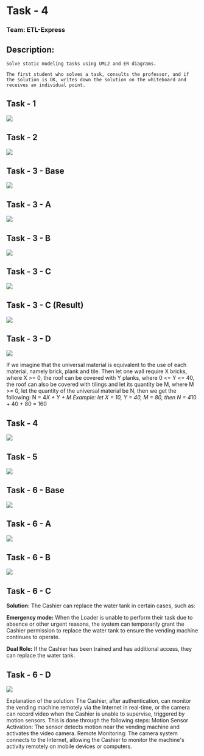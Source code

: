 # Task - 4
### Team: ETL-Express

## Description:

```
Solve static modeling tasks using UML2 and ER diagrams.

The first student who solves a task, consults the professor, and if the solution is OK, writes down the solution on the whiteboard and receives an individual point.
```

## Task - 1

![](diagrams/1-fixed.png)

## Task - 2

![](diagrams/2.png)

## Task - 3 - Base

![](diagrams/3-Base.png)

## Task - 3 - A

![](diagrams/3-A.png)

## Task - 3 - B

![](diagrams/3-B.png)

## Task - 3 - C

![](diagrams/3-C.png)

## Task - 3 - C (Result)

![](diagrams/3-C-Result.png)

## Task - 3 - D

![](diagrams/3-D.png)

If we imagine that the universal material is equivalent to the use of each material, namely brick, plank and tile. Then let one wall require X bricks, where X >= 0, the roof can be covered with Y planks, where 0 <= Y <= 40, the roof can also be covered with tilings and let its quantity be M, where M >= 0, let the quantity of the universal material be N, then we get the following: N = 4*X + Y + M
Example: let X = 10, Y = 40, M = 80, then N = 4*10 + 40 + 80 = 160

## Task - 4

![](diagrams/4.png)

## Task - 5

![](diagrams/5.png)

## Task - 6 - Base

![](diagrams/6-Base.png)

## Task - 6 - A

![](diagrams/6-A.png)

## Task - 6 - B

![](diagrams/6-B.png)

## Task - 6 - C

**Solution:**
The Cashier can replace the water tank in certain cases, such as:

**Emergency mode:** When the Loader is unable to perform their task due to absence or other urgent reasons, the system can temporarily grant the Cashier permission to replace the water tank to ensure the vending machine continues to operate.

**Dual Role:** If the Cashier has been trained and has additional access, they can replace the water tank.

## Task - 6 - D

![](diagrams/6-D.png)

Explanation of the solution:
The Cashier, after authentication, can monitor the vending machine remotely via the Internet in real-time, or the camera can record video when the Cashier is unable to supervise, triggered by motion sensors. This is done through the following steps:
	Motion Sensor Activation: The sensor detects motion near the vending machine and activates the video camera.
	Remote Monitoring: The camera system connects to the Internet, allowing the Cashier to monitor the machine's activity remotely on mobile devices or computers.
